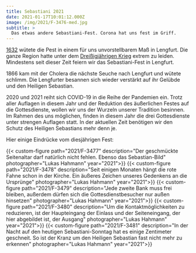 ```yaml
---
title: Sebastiani 2021
date: 2021-01-17T10:01:12.000Z
image: /img/2021/F-3476-med.jpg
subtitle: >
  Das etwas andere Sebastiani-Fest. Corona hat uns fest im Griff.
---
```


[1632](/geschichte) wütete die Pest in einem für uns unvorstellbarem Maß in Lengfurt. Die ganze Region hatte unter dem [Dreißigjährigen Krieg](https://de.wikipedia.org/wiki/Drei%C3%9Figj%C3%A4hriger_Krieg) extrem zu leiden. Mindestens seit dieser Zeit feiern wir das Sebastiani-Fest in Lengfurt.

1866 kam mit der Cholera die nächste Seuche nach Lengfurt und wütete schlimm. Die Lengfurter besannen sich wieder verstärkt auf ihr Gelübde und den Heiligen Sebastian.

2020 und 2021 reiht sich COVID-19 in die Reihe der Pandemien ein. Trotz aller Auflagen in diesem Jahr und der Reduktion des äußerlichen Festes auf die Gottesdienste, wollen wir uns der Wurzeln unserer Tradition besinnen. Im Rahmen des uns möglichen, finden in diesem Jahr die drei Gottesdienste unter strengen Auflagen statt. In der aktuellen Zeit benötigen wir den Schutz des Heiligen Sebastians mehr denn je.

Hier einige Eindrücke vom diesjährigen Fest:

{{< custom-figure path="2021/F-3477" description="Der geschmückte Seitenaltar darf natürlich nicht fehlen. Ebenso das Sebastian-Bild" photographer="Lukas Hahmann" year="2021">}}
{{< custom-figure path="2021/F-3478" description="Seit einigen Monaten hängt die rote Fahne schon in der Kirche. Ein äußeres Zeichen unseres Gedenkens an die Ursprünge" photographer="Lukas Hahmann" year="2021">}}
{{< custom-figure path="2021/F-3479" description="Jede zweite Bank muss frei bleiben, außerdem dürfen sich die Gottesdienstbesucher nur außen hinsetzen" photographer="Lukas Hahmann" year="2021">}}
{{< custom-figure path="2021/F-3480" description="Um die Kontaktmöglichkeiten zu reduzieren, ist der Haupteingang der Einlass und der Seiteneingang, der hier abgebildet ist, der Ausgang" photographer="Lukas Hahmann" year="2021">}}
{{< custom-figure path="2021/F-3481" description="In der Nacht auf den heutigen Sebastiani-Sonntag hat es einige Zentimeter geschneit. So ist der Kranz um den Heiligen Sebastian fast nicht mehr zu erkennen" photographer="Lukas Hahmann" year="2021">}}
